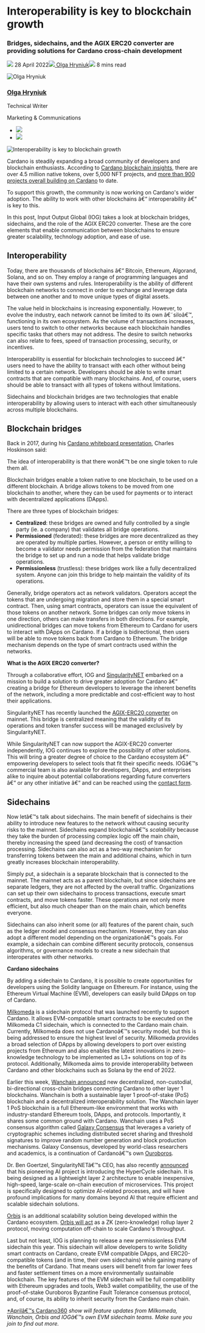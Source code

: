# Interoperability is key to blockchain growth
### **Bridges, sidechains, and the AGIX ERC20 converter are providing solutions for Cardano cross-chain development** 
![](img/2022-04-28-interoperability-is-key-to-blockchain-growth.002.png) 28 April 2022![](img/2022-04-28-interoperability-is-key-to-blockchain-growth.002.png)[ Olga Hryniuk](/en/blog/authors/olga-hryniuk/page-1/)![](img/2022-04-28-interoperability-is-key-to-blockchain-growth.003.png) 8 mins read

![Olga Hryniuk](img/2022-04-28-interoperability-is-key-to-blockchain-growth.004.png)[](/en/blog/authors/olga-hryniuk/page-1/)
### [**Olga Hryniuk**](/en/blog/authors/olga-hryniuk/page-1/)
Technical Writer

Marketing & Communications

- ![](img/2022-04-28-interoperability-is-key-to-blockchain-growth.005.png)[](https://www.linkedin.com/in/olga-hryniuk-1094a3160/ "LinkedIn")
- ![](img/2022-04-28-interoperability-is-key-to-blockchain-growth.006.png)[](https://github.com/olgahryniuk "GitHub")

![Interoperability is key to blockchain growth](img/2022-04-28-interoperability-is-key-to-blockchain-growth.007.jpeg)

Cardano is steadily expanding a broad community of developers and blockchain enthusiasts. According to [Cardano blockchain insights](https://datastudio.google.com/u/0/reporting/3136c55b-635e-4f46-8e4b-b8ab54f2d460/page/p_wxcw6g0irc), there are over 4.5 million native tokens, over 5,000 NFT projects, and [more than 900 projects overall building on Cardano](https://www.linkedin.com/posts/timbharrison_cardano-activity-6925389231104143360-D7QX?utm_source=linkedin_share&utm_medium=member_desktop_web) to date.

To support this growth, the community is now working on Cardano's wider adoption. The ability to work with other blockchains â€“ interoperability â€“ is key to this.

In this post, Input Output Global (IOG) takes a look at blockchain bridges, sidechains, and the role of the AGIX ERC20 converter. These are the core elements that enable communication between blockchains to ensure greater scalability, technology adoption, and ease of use.
## **Interoperability**
Today, there are thousands of blockchains â€“ Bitcoin, Ethereum, Algorand, Solana, and so on. They employ a range of programming languages and have their own systems and rules. Interoperability is the ability of different blockchain networks to connect in order to exchange and leverage data between one another and to move unique types of digital assets.

The value held in blockchains is increasing exponentially. However, to evolve the industry, each network cannot be limited to its own â€˜siloâ€™, functioning in its own ecosystem. As the volume of transactions increases, users tend to switch to other networks because each blockchain handles specific tasks that others may not address. The desire to switch networks can also relate to fees, speed of transaction processing, security, or incentives. 

Interoperability is essential for blockchain technologies to succeed â€“ users need to have the ability to transact with each other without being limited to a certain network. Developers should be able to write smart contracts that are compatible with many blockchains. And, of course, users should be able to transact with all types of tokens without limitations. 

Sidechains and blockchain bridges are two technologies that enable interoperability by allowing users to interact with each other simultaneously across multiple blockchains.
## **Blockchain bridges**
Back in 2017, during his [Cardano whiteboard presentation](https://www.youtube.com/watch?v=Ja9D0kpksxw&t=15s), Charles Hoskinson said: 

The idea of interoperability is that there wonâ€™t be one single token to rule them all.

Blockchain bridges enable a token native to one blockchain, to be used on a different blockchain. A bridge allows tokens to be moved from one blockchain to another, where they can be used for payments or to interact with decentralized applications (DApps).

There are three types of blockchain bridges:

- **Centralized**: these bridges are owned and fully controlled by a single party (ie. a company) that validates all bridge operations.
- **Permissioned** (federated): these bridges are more decentralized as they are operated by multiple parties. However, a person or entity willing to become a validator needs permission from the federation that maintains the bridge to set up and run a node that helps validate bridge operations.
- **Permissionless** (trustless): these bridges work like a fully decentralized system. Anyone can join this bridge to help maintain the validity of its operations.

Generally, bridge operators act as network validators. Operators accept the tokens that are undergoing migration and store them in a special smart contract. Then, using smart contracts, operators can issue the equivalent of those tokens on another network. Some bridges can only move tokens in one direction, others can make transfers in both directions. For example, unidirectional bridges can move tokens from Ethereum to Cardano for users to interact with DApps on Cardano. If a bridge is bidirectional, then users will be able to move tokens back from Cardano to Ethereum. The bridge mechanism depends on the type of smart contracts used within the networks.

**What is the AGIX ERC20 converter?**

Through a collaborative effort, IOG and [SingularityNET](https://singularitynet.io/) embarked on a mission to build a solution to drive greater adoption for Cardano â€“ creating a bridge for Ethereum developers to leverage the inherent benefits of the network, including a more predictable and cost-efficient way to host their applications.

SingularityNET has recently launched the [AGIX-ERC20 converter](https://twitter.com/singularity_net/status/1516069469591908361) on mainnet. This bridge is centralized meaning that the validity of its operations and token transfer success will be managed exclusively by SingularityNET.

While SingularityNET can now support the AGIX-ERC20 converter independently, IOG continues to explore the possibility of other solutions. This will bring a greater degree of choice to the Cardano ecosystem â€“ empowering developers to select tools that fit their specific needs. IOGâ€™s commercial team is also available for developers, DApps, and enterprises alike to inquire about potential collaborations regarding future converters â€“ or any other initiative â€“ and can be reached using the [contact form](https://iohk.io/en/contact-commercial).
## **Sidechains**
Now letâ€™s talk about sidechains. The main benefit of sidechains is their ability to introduce new features to the network without causing security risks to the mainnet. Sidechains expand blockchainâ€™s *scalability* because they take the burden of processing complex logic off the main chain, thereby increasing the speed (and decreasing the cost) of transaction processing. Sidechains can also act as a two-way mechanism for transferring tokens between the main and additional chains, which in turn greatly increases blockchain interoperability. 

Simply put, a sidechain is a separate blockchain that is connected to the mainnet. The mainnet acts as a parent blockchain, but since sidechains are separate ledgers, they are not affected by the overall traffic. Organizations can set up their own sidechains to process transactions, execute smart contracts, and move tokens faster. These operations are not only more efficient, but also much cheaper than on the main chain, which benefits everyone. 

Sidechains can also inherit some (or all) features of the parent chain, such as the ledger model and consensus mechanism. However, they can also adopt a different model depending on the organizationâ€™s goals. For example, a sidechain can combine different security protocols, consensus algorithms, or governance models to create a new sidechain that interoperates with other networks.

**Cardano sidechains**

By adding a sidechain to Cardano, it is possible to create opportunities for developers using the Solidity language on Ethereum. For instance, using the Ethereum Virtual Machine (EVM), developers can easily build DApps on top of Cardano.

[Milkomeda](https://www.milkomeda.com/) is a sidechain protocol that was launched recently to support Cardano. It allows EVM-compatible smart contracts to be executed on the Milkomeda C1 sidechain, which is connected to the Cardano main chain. Currently, Milkomeda does not use Cardanoâ€™s security model, but this is being addressed to ensure the highest level of security. Milkomeda provides a broad selection of DApps by allowing developers to port over existing projects from Ethereum and also enables the latest innovations in zero-knowledge technology to be implemented as L3+ solutions on top of its protocol. Additionally, Milkomeda aims to provide interoperability between Cardano and other blockchains such as Solana by the end of 2022.

Earlier this week, [Wanchain announced](https://iohk.io/en/blog/posts/2022/04/27/guest-blog-collaborating-on-cardano-interoperability/) new decentralized, non-custodial, bi-directional cross-chain bridges connecting Cardano to other layer 1 blockchains. Wanchain is both a sustainable layer 1 proof-of-stake (PoS) blockchain and a decentralized interoperability solution. The Wanchain layer 1 PoS blockchain is a full Ethereum-like environment that works with industry-standard Ethereum tools, DApps, and protocols. Importantly, it shares some common ground with Cardano. Wanchain uses a PoS consensus algorithm called [Galaxy Consensus](https://www.wanchain.org/_files/ugd/9296c5_5205d584ee594e879d4b8b58048b6fac.pdf) that leverages a variety of cryptographic schemes including distributed secret sharing and threshold signatures to improve random number generation and block production mechanisms. Galaxy Consensus, developed by world-class researchers and academics, is a continuation of Cardanoâ€™s own [Ouroboros](https://docs.cardano.org/core-concepts/ouroboros-overview).

Dr. Ben Goertzel, SingularityNETâ€™s CEO, has also recently [announced](https://blog.singularitynet.io/introducing-hypercycle-singularitynets-radically-scalable-ledgerless-cardano-sidechain-3abbb24ff880) that his pioneering AI project is introducing the HyperCycle sidechain. It is being designed as a lightweight layer 2 architecture to enable inexpensive, high-speed, large-scale on-chain execution of microservices. This project is specifically designed to optimize AI-related processes, and will have profound implications for many domains beyond AI that require efficient and scalable sidechain solutions.

[Orbis](https://twitter.com/orbisproject/status/1496928538536329217?s=21&t=N2A-KPHv5p2ZGP5ZeZuIIA) is an additional scalability solution being developed within the Cardano ecosystem. [Orbis will act](https://twitter.com/Soorajksaju2/status/1518208661084160008?s=20&t=88S8vrujQGeWfc8NSlQjeA) as a ZK (zero-knowledge) rollup layer 2 protocol, moving computation off-chain to scale Cardano's throughput. 

Last but not least, IOG is planning to release a new permissionless EVM sidechain this year. This sidechain will allow developers to write Solidity smart contracts on Cardano, create EVM compatible DApps, and ERC20-compatible tokens (and in time, their own sidechains) while gaining many of the benefits of Cardano. That means users will benefit from far lower fees and faster settlement times on a more environmentally sustainable blockchain. The key features of the EVM sidechain will be full compatibility with Ethereum upgrades and tools, Web3 wallet compatibility, the use of the proof-of-stake Ouroboros Byzantine Fault Tolerance consensus protocol, and, of course, its ability to inherit security from the Cardano main chain. 

[*Aprilâ€™s Cardano360](https://www.youtube.com/watch?v=b4x5OIy4shU) *show will feature updates from Milkomeda, Wanchain, Orbis and IOGâ€™s own EVM sidechain teams. Make sure you join to find out more.*
